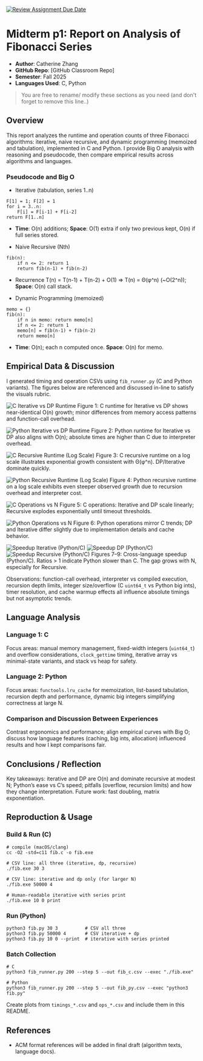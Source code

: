 [![Review Assignment Due Date](https://classroom.github.com/assets/deadline-readme-button-22041afd0340ce965d47ae6ef1cefeee28c7c493a6346c4f15d667ab976d596c.svg)](https://classroom.github.com/a/kdfTwECC)
# Midterm p1: Report on Analysis of Fibonacci Series
* **Author**: Catherine Zhang
* **GitHub Repo**: [GitHub Classroom Repo]
* **Semester**: Fall 2025
* **Languages Used**: C, Python

> You are free to rename/ modify these sections as you need (and don't forget to remove this line..)

## Overview

This report analyzes the runtime and operation counts of three Fibonacci algorithms: iterative, naive recursive, and dynamic programming (memoized and tabulation), implemented in C and Python. I provide Big O analysis with reasoning and pseudocode, then compare empirical results across algorithms and languages.

### Pseudocode and Big O

- Iterative (tabulation, series 1..n)

```
F[1] = 1; F[2] = 1
for i = 3..n:
    F[i] = F[i-1] + F[i-2]
return F[1..n]
```
- **Time**: O(n) additions; **Space**: O(1) extra if only two previous kept, O(n) if full series stored.

- Naive Recursive (Nth)

```
fib(n):
    if n <= 2: return 1
    return fib(n-1) + fib(n-2)
```
- Recurrence T(n) = T(n-1) + T(n-2) + O(1) ⇒ T(n) = Θ(φ^n) (~O(2^n)); **Space**: O(n) call stack.

- Dynamic Programming (memoized)

```
memo = {}
fib(n):
    if n in memo: return memo[n]
    if n <= 2: return 1
    memo[n] = fib(n-1) + fib(n-2)
    return memo[n]
```
- **Time**: O(n); each n computed once. **Space**: O(n) for memo.

## Empirical Data & Discussion 

I generated timing and operation CSVs using `fib_runner.py` (C and Python variants). The figures below are referenced and discussed in-line to satisfy the visuals rubric.

![C Iterative vs DP Runtime](iter_vs_dp_c.png)
Figure 1: C runtime for Iterative vs DP shows near-identical O(n) growth; minor differences from memory access patterns and function-call overhead.

![Python Iterative vs DP Runtime](iter_vs_dp_py.png)
Figure 2: Python runtime for Iterative vs DP also aligns with O(n); absolute times are higher than C due to interpreter overhead.

![C Recursive Runtime (Log Scale)](recursive_c_log.png)
Figure 3: C recursive runtime on a log scale illustrates exponential growth consistent with Θ(φ^n). DP/Iterative dominate quickly.

![Python Recursive Runtime (Log Scale)](recursive_py_log.png)
Figure 4: Python recursive runtime on a log scale exhibits even steeper observed growth due to recursion overhead and interpreter cost.

![C Operations vs N](ops_c.png)
Figure 5: C operations: Iterative and DP scale linearly; Recursive explodes exponentially until timeout thresholds.

![Python Operations vs N](ops_py.png)
Figure 6: Python operations mirror C trends; DP and Iterative differ slightly due to implementation details and cache behavior.

![Speedup Iterative (Python/C)](speedup_iter.png)
![Speedup DP (Python/C)](speedup_dp.png)
![Speedup Recursive (Python/C)](speedup_rec.png)
Figures 7–9: Cross-language speedup (Python/C). Ratios > 1 indicate Python slower than C. The gap grows with N, especially for Recursive.

Observations: function-call overhead, interpreter vs compiled execution, recursion depth limits, integer size/overflow (C `uint64_t` vs Python big ints), timer resolution, and cache warmup effects all influence absolute timings but not asymptotic trends.

## Language Analysis

### Language 1: C
Focus areas: manual memory management, fixed-width integers (`uint64_t`) and overflow considerations, `clock_gettime` timing, iterative array vs minimal-state variants, and stack vs heap for safety.

### Language 2: Python
Focus areas: `functools.lru_cache` for memoization, list-based tabulation, recursion depth and performance, dynamic big integers simplifying correctness at large N.

### Comparison and Discussion Between Experiences
Contrast ergonomics and performance; align empirical curves with Big O; discuss how language features (caching, big ints, allocation) influenced results and how I kept comparisons fair.

## Conclusions / Reflection
Key takeaways: iterative and DP are O(n) and dominate recursive at modest N; Python’s ease vs C’s speed; pitfalls (overflow, recursion limits) and how they change interpretation. Future work: fast doubling, matrix exponentiation.

## Reproduction & Usage

### Build & Run (C)

```
# compile (macOS/clang)
cc -O2 -std=c11 fib.c -o fib.exe

# CSV line: all three (iterative, dp, recursive)
./fib.exe 30 3

# CSV line: iterative and dp only (for larger N)
./fib.exe 50000 4

# Human-readable iterative with series print
./fib.exe 10 0 print
```

### Run (Python)

```
python3 fib.py 30 3          # CSV all three
python3 fib.py 50000 4       # CSV iterative + dp
python3 fib.py 10 0 --print  # iterative with series printed
```

### Batch Collection

```
# C
python3 fib_runner.py 200 --step 5 --out fib_c.csv --exec "./fib.exe"

# Python
python3 fib_runner.py 200 --step 5 --out fib_py.csv --exec "python3 fib.py"
```

Create plots from `timings_*.csv` and `ops_*.csv` and include them in this README.

## References
- ACM format references will be added in final draft (algorithm texts, language docs).

